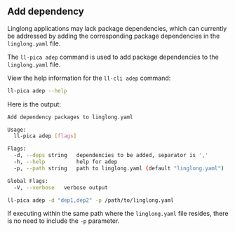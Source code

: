 ## Add dependency

Linglong applications may lack package dependencies, which can currently
 be addressed by adding the corresponding package dependencies in the `linglong.yaml` file.

The `ll-pica adep` command is used to add package dependencies to the `linglong.yaml` file.

View the help information for the `ll-cli adep` command:

```bash
ll-pica adep --help
```

Here is the output:

```bash
Add dependency packages to linglong.yaml

Usage:
  ll-pica adep [flags]

Flags:
  -d, --deps string   dependencies to be added, separator is ','
  -h, --help          help for adep
  -p, --path string   path to linglong.yaml (default "linglong.yaml")

Global Flags:
  -V, --verbose   verbose output
```

```bash
ll-pica adep -d "dep1,dep2" -p /path/to/linglong.yaml
```

If executing within the same path where the `linglong.yaml` file resides, there is no need to include the `-p` parameter.
